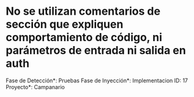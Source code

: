 # No se utilizan comentarios de sección que expliquen comportamiento de código, ni parámetros de entrada ni salida en auth

Fase de Detección*: Pruebas
Fase de Inyección*: Implementacion
ID: 17
Proyecto*: Campanario